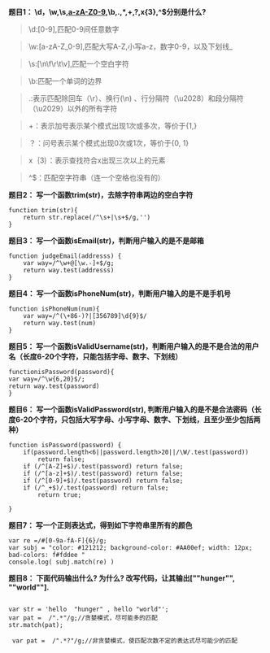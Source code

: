 **题目1： \d，\w,\s,[a-zA-Z0-9],\b,.,*,+,?,x{3},^$分别是什么?**
> \d:[0-9],匹配0-9间任意数字

> \w:[a-zA-Z_0-9],匹配大写A-Z,小写a-z，数字0-9，以及下划线_

> \s:[\n\f\r\t\v],匹配一个空白字符

> [a-zA-Z0-9]:匹配大写A-Z,小写a-z，数字0-9

> \b:匹配一个单词的边界

> .:表示匹配除回车（\r）、换行(\n) 、行分隔符（\u2028）和段分隔符（\u2029）以外的所有字符

> +：表示加号表示某个模式出现1次或多次，等价于{1,}

> ？：问号表示某个模式出现0次或1次，等价于{0, 1}

> x｛3｝：表示查找符合x出现三次以上的元素

> ^$：匹配空字符串（连一个空格也没有的）

**题目2： 写一个函数trim(str)，去除字符串两边的空白字符**
```
function trim(str){
    return str.replace(/^\s+|\s+$/g,'')
}
```
**题目3： 写一个函数isEmail(str)，判断用户输入的是不是邮箱**
```
function judgeEmail(addresss) {
    var way=/^\w+@[\w.-]+$/g;
    return way.test(addresss)
}
```

**题目4： 写一个函数isPhoneNum(str)，判断用户输入的是不是手机号**
```
function isPhoneNum(num){
    var way=/^(\+86-)?|[356789]\d{9}$/
    return way.test(num)
}
```
**题目5： 写一个函数isValidUsername(str)，判断用户输入的是不是合法的用户名（长度6-20个字符，只能包括字母、数字、下划线）**
```
functionisPassword(password){
var way=/^\w{6,20}$/;
return way.test(password)
}
```

**题目6： 写一个函数isValidPassword(str), 判断用户输入的是不是合法密码（长度6-20个字符，只包括大写字母、小写字母、数字、下划线，且至少至少包括两种）**
```
function isPassword(password) {
    if(password.length<6||password.length>20||/\W/.test(password))
        return false;
    if (/^[A-Z]+$)/.test(password) return false;
    if (/^[a-z]+$)/.test(password) return false;
    if (/^[0-9]+$)/.test(password) return false;
    if (/^_+$)/.test(password) return false;
        return true;

}
```
**题目7： 写一个正则表达式，得到如下字符串里所有的颜色**

```
var re =/#[0-9a-fA-F]{6}/g;
var subj = "color: #121212; background-color: #AA00ef; width: 12px; bad-colors: f#fddee "
console.log( subj.match(re) )  
```
**题目8： 下面代码输出什么? 为什么? 改写代码，让其输出[""hunger"", ""world""].**
```

var str = 'hello  "hunger" , hello "world"';
var pat =  /".*"/g;//贪婪模式，尽可能多的匹配
str.match(pat);

 var pat =  /".*?"/g;//非贪婪模式，使匹配次数不定的表达式尽可能少的匹配
```
